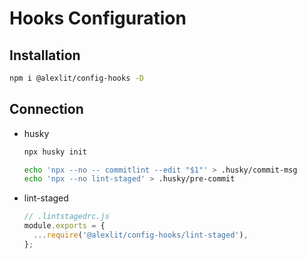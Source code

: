# Hooks Configuration

## Installation

```sh
npm i @alexlit/config-hooks -D
```

## Connection

- husky

  ```sh
  npx husky init
  
  echo 'npx --no -- commitlint --edit "$1"' > .husky/commit-msg
  echo 'npx --no lint-staged' > .husky/pre-commit
  ```

- lint-staged

  ```js
  // .lintstagedrc.js
  module.exports = {
    ...require('@alexlit/config-hooks/lint-staged'),
  };
  ```
